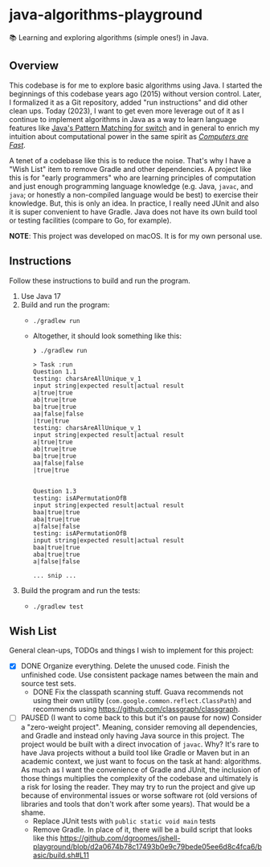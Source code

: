# java-algorithms-playground

📚 Learning and exploring algorithms (simple ones!) in Java.


## Overview

This codebase is for me to explore basic algorithms using Java. I started the beginnings of this codebase years ago
(2015) without version control. Later, I formalized it as a Git repository, added "run instructions" and did other
clean ups. Today (2023), I want to get even more leverage out of it as I continue to implement algorithms in Java as a
way to learn language features like [Java's Pattern Matching for switch](https://openjdk.org/jeps/433) and in general to
enrich my intuition about computational power in the same spirit as [*Computers are Fast*](https://computers-are-fast.github.io/).

A tenet of a codebase like this is to reduce the noise. That's why I have a "Wish List" item to remove Gradle and other
dependencies. A project like this is for "early programmers" who are learning principles of computation and just enough
programming language knowledge (e.g. Java, `javac`, and `java`; or honestly a non-compiled language would be best) to
exercise their knowledge. But, this is only an idea. In practice, I really need JUnit and also it is super convenient to
have Gradle. Java does not have its own build tool or testing facilities (compare to Go, for example). 

**NOTE**: This project was developed on macOS. It is for my own personal use.


## Instructions

Follow these instructions to build and run the program.

1. Use Java 17
2. Build and run the program:
   * ```shell
     ./gradlew run
     ```
   * Altogether, it should look something like this:
     ```text
     ❯ ./gradlew run
     
     > Task :run
     Question 1.1
     testing: charsAreAllUnique_v_1
     input string|expected result|actual result
     a|true|true
     ab|true|true
     ba|true|true
     aa|false|false
     |true|true
     testing: charsAreAllUnique_v_1
     input string|expected result|actual result
     a|true|true
     ab|true|true
     ba|true|true
     aa|false|false
     |true|true
     
     
     Question 1.3
     testing: isAPermutationOfB
     input string|expected result|actual result
     baa|true|true
     aba|true|true
     a|false|false
     testing: isAPermutationOfB
     input string|expected result|actual result
     baa|true|true
     aba|true|true
     a|false|false
     
     ... snip ...
     ```
3. Build the program and run the tests:
   * ```shell
     ./gradlew test
     ```
   

## Wish List

General clean-ups, TODOs and things I wish to implement for this project:

* [x] DONE Organize everything. Delete the unused code. Finish the unfinished code. Use consistent package names between the main
  and source test sets.
  * DONE Fix the classpath scanning stuff. Guava recommends not using their own utility (`com.google.common.reflect.ClassPath`)
    and recommends using <https://github.com/classgraph/classgraph>.
* [ ] PAUSED (I want to come back to this but it's on pause for now) Consider a "zero-weight project". Meaning, consider removing all dependencies, and Gradle and instead only having Java
  source in this project. The project would be built with a direct invocation of `javac`. Why? It's rare to have Java
  projects without a build tool like Gradle or Maven but in an academic context, we just want to focus on the task at
  hand: algorithms. As much as I want the convenience of Gradle and JUnit, the inclusion of those things multiplies the
  complexity of the codebase and ultimately is a risk for losing the reader. They may try to run the project and give up
  because of environmental issues or worse software rot (old versions of libraries and tools that don't work after some
  years). That would be a shame.
   * Replace JUnit tests with `public static void main` tests
   * Remove Gradle. In place of it, there will be a build script that looks like this <https://github.com/dgroomes/jshell-playground/blob/d2a0674b78c17493b0e9c79bede05ee6d8c4fca6/basic/build.sh#L11>
